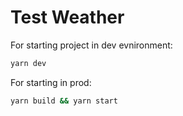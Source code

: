 # Test Weather

For starting project in dev evnironment:

```bash
yarn dev
```
For starting in prod:
```bash
yarn build && yarn start
```


